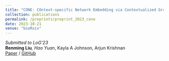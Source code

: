```yaml
---
title: "CONE: COntext-specific Network Embedding via Contextualized Graph Attention"
collection: publications
permalink: /preprints/preprint_2023_cone
date: 2023-10-21
venue: "bioRxiv"
---
```

*Submitted to LoG'23*\
**Renming Liu**<sup>*</sup>, Hao Yuan<sup>*</sup>, Kayla A Johnson, Arjun Krishnan\
[Paper](https://www.biorxiv.org/content/10.1101/2023.10.21.563390v2.abstract)
/ [GitHub](https://github.com/krishnanlab/cone)
